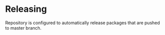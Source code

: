 # Releasing

Repository is configured to automatically release packages that are pushed to master branch.
